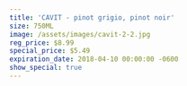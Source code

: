 ```yaml
---
title: 'CAVIT - pinot grigio, pinot noir'
size: 750ML
image: /assets/images/cavit-2-2.jpg
reg_price: $8.99
special_price: $5.49
expiration_date: 2018-04-10 00:00:00 -0600
show_special: true
---
```


